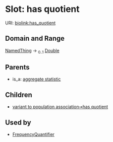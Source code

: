 
# Slot: has quotient




URI: [biolink:has_quotient](https://w3id.org/biolink/vocab/has_quotient)


## Domain and Range

[NamedThing](NamedThing.md) &#8594;  <sub>0..1</sub> [Double](types/Double.md)

## Parents

 *  is_a: [aggregate statistic](aggregate_statistic.md)

## Children

 *  [variant to population association➞has quotient](variant_to_population_association_has_quotient.md)

## Used by

 * [FrequencyQuantifier](FrequencyQuantifier.md)
